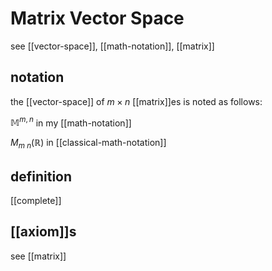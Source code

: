 # Matrix Vector Space

see [[vector-space]], [[math-notation]], [[matrix]]

## notation

the [[vector-space]] of $m \times n$ [[matrix]]es is noted as follows:

$\mathbb M^{m, n}$ in my [[math-notation]]

$M_{m\ n}(\mathbb R)$ in [[classical-math-notation]]

## definition

[[complete]]

## [[axiom]]s

see [[matrix]]
